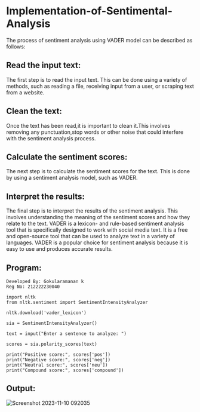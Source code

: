 # Implementation-of-Sentimental-Analysis

The process of sentiment analysis using VADER model can be described as follows:

## Read the input text:
The first step is to read the input text. This can be done using a variety of methods, such as reading a file, receiving input from a user, or scraping text from a website.

## Clean the text:
Once the text has been read,it is important to clean it.This involves removing any punctuation,stop words or other noise that could interfere with the sentiment analysis process.

## Calculate the sentiment scores:
The next step is to calculate the sentiment scores for the text. This is done by using a sentiment analysis model, such as VADER.

## Interpret the results:
The final step is to interpret the results of the sentiment analysis. This involves understanding the meaning of the sentiment scores and how they relate to the text. VADER is a lexicon- and rule-based sentiment analysis tool that is specifically designed to work with social media text. It is a free and open-source tool that can be used to analyze text in a variety of languages. VADER is a popular choice for sentiment analysis because it is easy to use and produces accurate results.

## Program:
```
Developed By: Gokularamanan k
Reg No: 212222230040
```
```
import nltk
from nltk.sentiment import SentimentIntensityAnalyzer

nltk.download('vader_lexicon')

sia = SentimentIntensityAnalyzer()

text = input("Enter a sentence to analyze: ")

scores = sia.polarity_scores(text)

print("Positive score:", scores['pos'])
print("Negative score:", scores['neg'])
print("Neutral score:", scores['neu'])
print("Compound score:", scores['compound'])
```

## Output:

![Screenshot 2023-11-10 092035](https://github.com/Gopika-9266/Implementation-of-Sentimental-Analysis/assets/122762773/0e2506f0-b441-4ef5-9b29-e5ddd8200ac8)




